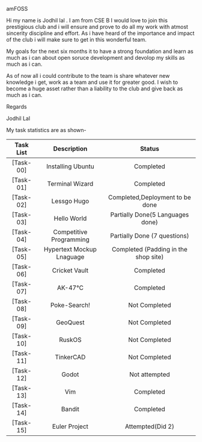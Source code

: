
amFOSS

Hi my name is Jodhil lal . I am from CSE B
I would love to join this prestigious club and i will ensure and prove to do all my work with atmost sincerity discipline and effort.
As i have heard of the importance and impact of the club i will make sure to get in this wonderful team.

My goals for the next six months it to have a strong foundation and learn as much as i can about open soruce development and devolop my skills as much as i can.

As of now all i could contribute to the team is share whatever new knowledge i get, work as a team and use it for greater good.
I wish to become a huge asset rather than a liability to the club and give back as much as i can.

Regards

Jodhil Lal


My task statistics are as shown-

| Task List | Description | Status |
| :-:       | :-:         | :-:    |
| [Task-00]  | Installing Ubuntu | Completed |
| [Task-01]  | Terminal Wizard | Completed |
| [Task-02] | Lessgo Hugo | Completed,Deployment to be done |
| [Task-03] | Hello World | Partially Done(5 Languages done) |
| [Task-04] | Competitive Programming | Partially Done (7 questions)|
| [Task-05]| Hypertext Mockup Lnaguage | Completed (Padding in the shop site)|
| [Task-06]  | Cricket Vault | Completed |
| [Task-07]  | AK-47℃ | Completed |
| [Task-08]  | Poke-Search! | Not Completed |
| [Task-09]| GeoQuest | Not Completed |
| [Task-10]   | RuskOS | Not Completed |
| [Task-11]  | TinkerCAD | Not Completed |
| [Task-12]  | Godot | Not attempted |
| [Task-13]   | Vim | Completed |
| [Task-14]| Bandit | Completed |
| [Task-15]   | Euler Project | Attempted(Did 2) |


